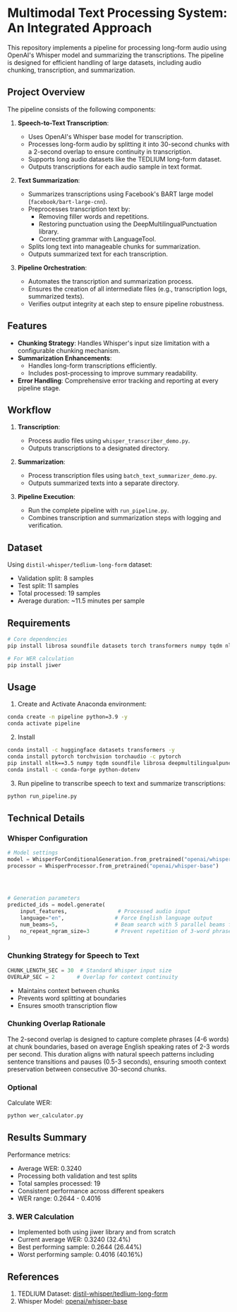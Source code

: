 # Multimodal Text Processing System: An Integrated Approach

This repository implements a pipeline for processing long-form audio using OpenAI's Whisper model and summarizing the transcriptions. The pipeline is designed for efficient handling of large datasets, including audio chunking, transcription, and summarization.

## Project Overview

The pipeline consists of the following components:

1. **Speech-to-Text Transcription**:
   - Uses OpenAI's Whisper base model for transcription.
   - Processes long-form audio by splitting it into 30-second chunks with a 2-second overlap to ensure continuity in transcription.
   - Supports long audio datasets like the TEDLIUM long-form dataset.
   - Outputs transcriptions for each audio sample in text format.

2. **Text Summarization**:
   - Summarizes transcriptions using Facebook's BART large model (`facebook/bart-large-cnn`).
   - Preprocesses transcription text by:
     - Removing filler words and repetitions.
     - Restoring punctuation using the DeepMultilingualPunctuation library.
     - Correcting grammar with LanguageTool.
   - Splits long text into manageable chunks for summarization.
   - Outputs summarized text for each transcription.

3. **Pipeline Orchestration**:
   - Automates the transcription and summarization process.
   - Ensures the creation of all intermediate files (e.g., transcription logs, summarized texts).
   - Verifies output integrity at each step to ensure pipeline robustness.

## Features

- **Chunking Strategy**: Handles Whisper's input size limitation with a configurable chunking mechanism.
- **Summarization Enhancements**:
  - Handles long-form transcriptions efficiently.
  - Includes post-processing to improve summary readability.
- **Error Handling**: Comprehensive error tracking and reporting at every pipeline stage.

## Workflow

1. **Transcription**:
   - Process audio files using `whisper_transcriber_demo.py`.
   - Outputs transcriptions to a designated directory.

2. **Summarization**:
   - Process transcription files using `batch_text_summarizer_demo.py`.
   - Outputs summarized texts into a separate directory.

3. **Pipeline Execution**:
   - Run the complete pipeline with `run_pipeline.py`.
   - Combines transcription and summarization steps with logging and verification.

## Dataset

Using `distil-whisper/tedlium-long-form` dataset:
- Validation split: 8 samples
- Test split: 11 samples
- Total processed: 19 samples
- Average duration: ~11.5 minutes per sample

## Requirements

```bash
# Core dependencies
pip install librosa soundfile datasets torch transformers numpy tqdm nltk==3.5 deepmultilingualpunctuation language-tool-python

# For WER calculation
pip install jiwer
```

## Usage


1. Create and Activate Anaconda environment:
```bash
conda create -n pipeline python=3.9 -y
conda activate pipeline
```

2. Install 
```bash
conda install -c huggingface datasets transformers -y
conda install pytorch torchvision torchaudio -c pytorch
pip install nltk==3.5 numpy tqdm soundfile librosa deepmultilingualpunctuation language-tool-python
conda install -c conda-forge python-dotenv
```

3. Run pipeline to transcribe speech to text and summarize transcriptions:
```bash
python run_pipeline.py
```

## Technical Details

### Whisper Configuration
```python
# Model settings
model = WhisperForConditionalGeneration.from_pretrained("openai/whisper-base")      # Load base model (~244MB)
processor = WhisperProcessor.from_pretrained("openai/whisper-base")                 # Load processor which:
                                                                                    # 1. Feature extractor: Converts audio to spectrograms (audio fingerprints)
                                                                                    # 2. Tokenizer: Converts between text and token IDs (e.g., "hello" → [123, 456])
                                                                                    # Both are needed to translate audio into text the model can understand

# Generation parameters
predicted_ids = model.generate(
    input_features,                # Processed audio input
    language="en",                # Force English language output
    num_beams=5,                  # Beam search with 5 parallel beams for better transcription quality 
    no_repeat_ngram_size=3        # Prevent repetition of 3-word phrases (e.g., "the the the" or "going to going to")
)
```

### Chunking Strategy for Speech to Text
```python
CHUNK_LENGTH_SEC = 30  # Standard Whisper input size
OVERLAP_SEC = 2       # Overlap for context continuity
```
- Maintains context between chunks
- Prevents word splitting at boundaries
- Ensures smooth transcription flow

### Chunking Overlap Rationale
The 2-second overlap is designed to capture complete phrases (4-6 words) at chunk boundaries, based on average English speaking rates of 2-3 words per second. This duration aligns with natural speech patterns including sentence transitions and pauses (0.5-3 seconds), ensuring smooth context preservation between consecutive 30-second chunks.


### Optional

Calculate WER:
```bash
python wer_calculator.py
```

## Results Summary

Performance metrics:
- Average WER: 0.3240
- Processing both validation and test splits
- Total samples processed: 19
- Consistent performance across different speakers
- WER range: 0.2644 - 0.4016

### 3. WER Calculation
- Implemented both using jiwer library and from scratch
- Current average WER: 0.3240 (32.4%)
- Best performing sample: 0.2644 (26.44%)
- Worst performing sample: 0.4016 (40.16%)


## References
1. TEDLIUM Dataset: [distil-whisper/tedlium-long-form](https://huggingface.co/datasets/distil-whisper/tedlium-long-form)
2. Whisper Model: [openai/whisper-base](https://huggingface.co/openai/whisper-base)